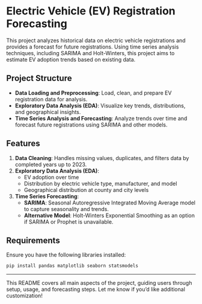 # Electric Vehicle (EV) Registration Forecasting

This project analyzes historical data on electric vehicle registrations and provides a forecast for future registrations. Using time series analysis techniques, including SARIMA and Holt-Winters, this project aims to estimate EV adoption trends based on existing data.

## Project Structure
- **Data Loading and Preprocessing**: Load, clean, and prepare EV registration data for analysis.
- **Exploratory Data Analysis (EDA)**: Visualize key trends, distributions, and geographical insights.
- **Time Series Analysis and Forecasting**: Analyze trends over time and forecast future registrations using SARIMA and other models.

## Features
1. **Data Cleaning**: Handles missing values, duplicates, and filters data by completed years up to 2023.
2. **Exploratory Data Analysis (EDA)**:
   - EV adoption over time
   - Distribution by electric vehicle type, manufacturer, and model
   - Geographical distribution at county and city levels
3. **Time Series Forecasting**:
   - **SARIMA**: Seasonal Autoregressive Integrated Moving Average model to capture seasonality and trends.
   - **Alternative Model**: Holt-Winters Exponential Smoothing as an option if SARIMA or Prophet is unavailable.

## Requirements
Ensure you have the following libraries installed:

```bash
pip install pandas matplotlib seaborn statsmodels
```

--- 

This README covers all main aspects of the project, guiding users through setup, usage, and forecasting steps. Let me know if you’d like additional customization!
